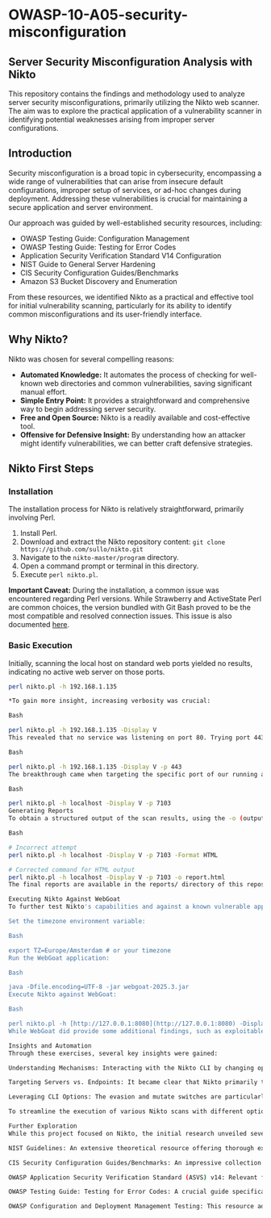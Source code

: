 # OWASP-10-A05-security-misconfiguration

## Server Security Misconfiguration Analysis with Nikto

This repository contains the findings and methodology used to analyze server security misconfigurations, primarily utilizing the Nikto web scanner. The aim was to explore the practical application of a vulnerability scanner in identifying potential weaknesses arising from improper server configurations.

## Introduction

Security misconfiguration is a broad topic in cybersecurity, encompassing a wide range of vulnerabilities that can arise from insecure default configurations, improper setup of services, or ad-hoc changes during deployment. Addressing these vulnerabilities is crucial for maintaining a secure application and server environment.

Our approach was guided by well-established security resources, including:

* OWASP Testing Guide: Configuration Management
* OWASP Testing Guide: Testing for Error Codes
* Application Security Verification Standard V14 Configuration
* NIST Guide to General Server Hardening
* CIS Security Configuration Guides/Benchmarks
* Amazon S3 Bucket Discovery and Enumeration

From these resources, we identified Nikto as a practical and effective tool for initial vulnerability scanning, particularly for its ability to identify common misconfigurations and its user-friendly interface.

## Why Nikto?

Nikto was chosen for several compelling reasons:

* **Automated Knowledge:** It automates the process of checking for well-known web directories and common vulnerabilities, saving significant manual effort.
* **Simple Entry Point:** It provides a straightforward and comprehensive way to begin addressing server security.
* **Free and Open Source:** Nikto is a readily available and cost-effective tool.
* **Offensive for Defensive Insight:** By understanding how an attacker might identify vulnerabilities, we can better craft defensive strategies.

## Nikto First Steps

### Installation

The installation process for Nikto is relatively straightforward, primarily involving Perl.

1.  Install Perl.
2.  Download and extract the Nikto repository content: `git clone https://github.com/sullo/nikto.git`
3.  Navigate to the `nikto-master/program` directory.
4.  Open a command prompt or terminal in this directory.
5.  Execute `perl nikto.pl`.

**Important Caveat:** During the installation, a common issue was encountered regarding Perl versions. While Strawberry and ActiveState Perl are common choices, the version bundled with Git Bash proved to be the most compatible and resolved connection issues. This issue is also documented [here](https://github.com/sullo/nikto/issues/472).

### Basic Execution

Initially, scanning the local host on standard web ports yielded no results, indicating no active web server on those ports.

```bash
perl nikto.pl -h 192.168.1.135

*To gain more insight, increasing verbosity was crucial:

Bash

perl nikto.pl -h 192.168.1.135 -Display V
This revealed that no service was listening on port 80. Trying port 443 also yielded no results.

Bash

perl nikto.pl -h 192.168.1.135 -Display V -p 443
The breakthrough came when targeting the specific port of our running application and using localhost:

Bash

perl nikto.pl -h localhost -Display V -p 7103
Generating Reports
To obtain a structured output of the scan results, using the -o (output) flag with a format is necessary. Always consult the CLI help (perl nikto.pl -H or man nikto) for the most accurate syntax.

Bash

# Incorrect attempt
perl nikto.pl -h localhost -Display V -p 7103 -Format HTML

# Corrected command for HTML output
perl nikto.pl -h localhost -Display V -p 7103 -o report.html
The final reports are available in the reports/ directory of this repository.

Executing Nikto Against WebGoat
To further test Nikto's capabilities and against a known vulnerable application, WebGoat (from OWASP) was used.

Set the timezone environment variable:

Bash

export TZ=Europe/Amsterdam # or your timezone
Run the WebGoat application:

Bash

java -Dfile.encoding=UTF-8 -jar webgoat-2025.3.jar
Execute Nikto against WebGoat:

Bash

perl nikto.pl -h [http://127.0.0.1:8080](http://127.0.0.1:8080) -Display V -o wg.html -S wg-results
While WebGoat did provide some additional findings, such as exploitable HTTP methods, the overall difference in the extent of reported vulnerabilities was not as remarkable as anticipated, possibly due to the nature of the application's exposed surface.

Insights and Automation
Through these exercises, several key insights were gained:

Understanding Mechanisms: Interacting with the Nikto CLI by changing options, observing logs, and analyzing HTTP response codes provides a deeper understanding of how vulnerability scanners operate.

Targeting Servers vs. Endpoints: It became clear that Nikto primarily targets the server itself and its common web directories, rather than specific REST API endpoints. The root URL (IP/hostname and port) is the critical target for this type of scanner.

Leveraging CLI Options: The evasion and mutate switches are particularly useful for dynamic encoding techniques and guessing additional files, respectively, enhancing the scanning process.

To streamline the execution of various Nikto scans with different options, a bash script has been included in this repository (run_scans.sh). This script automates multiple executions as an example of how to efficiently test different configurations and features of Nikto.

Further Exploration
While this project focused on Nikto, the initial research unveiled several other highly valuable resources for server hardening and security configuration:

NIST Guidelines: An extensive theoretical resource offering thorough explanations and detailed information for achieving commonly agreed-upon server hardening measures.

CIS Security Configuration Guides/Benchmarks: An impressive collection of prescriptive configuration recommendations for a wide array of vendor products, providing painstaking levels of detail for different categories like network devices, server software, and operating systems.

OWASP Application Security Verification Standard (ASVS) v14: Relevant for its emphasis on integrating security checks throughout the entire software development lifecycle.

OWASP Testing Guide: Testing for Error Codes: A crucial guide specifically addressing error handling, a well-known security vulnerability, and providing actionable insights and additional resources like the error handling cheat sheet.

OWASP Configuration and Deployment Management Testing: This resource addresses a range of issues, offering ad-hoc descriptions and solutions for concerns like file extensions, network configuration, application platform settings, backups, and path confusion.*

